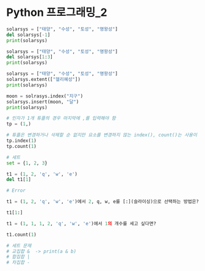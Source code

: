 #  Python 프로그래밍_2

```python
solarsys = ["태양", "수성", "토성", "명왕성"]
del solarsys[-1]
print(solarsys)
```

```python
solarsys = ["태양", "수성", "토성", "명왕성"]
del solarsys[1:3]
print(solarsys)
```

```python
solarsys = ["태양", "수성", "토성", "명왕성"]
solarsys.extent(["헬리혜성"])
print(solarsys)

moon = solrasys.index("지구")
solarsys.insert(moon, "달")
print(solarsys)
```

```python
# 인자가 1개 튜플의 경우 마지막에 ,를 입력해야 함
tp = (1,)

# 튜플은 변경하거나 삭제할 순 없지만 요소를 변경하지 않는 index(), count()는 사용이 가능함
tp.index(1)
tp.count(1)
```

```python
# 세트
set = {1, 2, 3}
```

```python
t1 = (1, 2, 'q', 'w', 'e')
del t1[1]

# Error
```

```python
t1 = (1, 2, 'q', 'w', 'e')에서 2, q, w, e를 [:](슬라이싱)으로 선택하는 방법은?

t1[1:]
```

```python
t1 = (1, 1, 1, 2, 'q', 'w', 'e')에서 1의 개수를 세고 싶다면?

t1.count(1)
```

```python
# 세트 문제
# 교집합 &  -> print(a & b)
# 합집합 |
# 차집합 -
```

